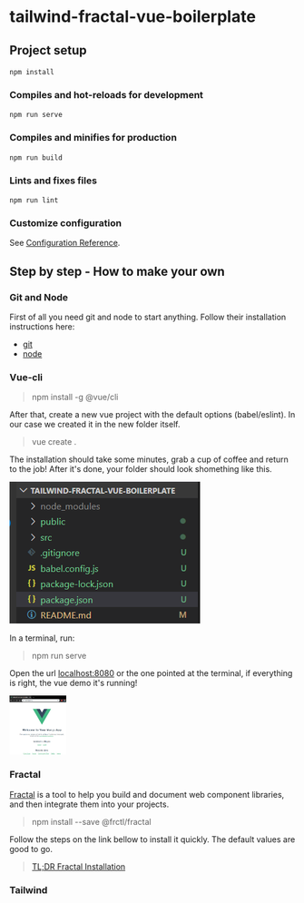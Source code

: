# tailwind-fractal-vue-boilerplate

## Project setup
```
npm install
```

### Compiles and hot-reloads for development
```
npm run serve
```

### Compiles and minifies for production
```
npm run build
```

### Lints and fixes files
```
npm run lint
```

### Customize configuration
See [Configuration Reference](https://cli.vuejs.org/config/).


## Step by step - How to make your own

### Git and Node

First of all you need git and node to start anything. Follow their installation instructions here: 

- [git](https://git-scm.com/downloads)
- [node](https://nodejs.org/en/download/)


### Vue-cli

> npm install -g @vue/cli

After that, create a new vue project with the default options (babel/eslint). In our case we created it in the new folder itself.

> vue create .

The installation should take some minutes, grab a cup of coffee and return to the job! After it's done, your folder should look shomething like this.

![Vue Cli](/Documentation/vue-cli.png)

In a terminal, run:

> npm run serve

Open the url [localhost:8080](http://localhost:8080) or the one pointed at the terminal, if everything is right, the vue demo it's running!

<img src="/Documentation/vue-running.png" width="100px" height="auto">

### Fractal

[Fractal](https://fractal.build/guide/installation.html#installing-fractal-in-your-project) is a tool to help you build and document web component libraries, and then integrate them into your projects.

> npm install --save @frctl/fractal

Follow the steps on the link bellow to install it quickly. The default values are good to go.

> [TL;DR Fractal Installation](https://fractal.build/guide/getting-started.html#the-tl-dr-method)


### Tailwind
